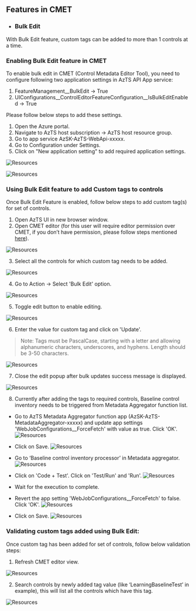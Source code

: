 ## Features in CMET
- ### Bulk Edit

With Bulk Edit feature, custom tags can be added to more than 1 controls at a time.

### **Enabling Bulk Edit feature in CMET**

To enable bulk edit in CMET (Control Metadata Editor Tool), you need to configure following two application settings in AzTS API App service:

1.	FeatureManagement__BulkEdit -> True
2.	UIConfigurations__ControlEditorFeatureConfiguration__IsBulkEditEnabled -> True

Please follow below steps to add these settings.
1. Open the Azure portal.
2. Navigate to AzTS host subscription -> AzTS host resource group.
3. Go to app service AzSK-AzTS-WebApi-xxxxx.
4. Go to Configuration under Settings.
5. Click on "New application setting" to add required application settings.

![Resources](../../Images/06_BulkEdit_1.png)

![Resources](../../Images/06_BulkEdit_2.png)


### **Using Bulk Edit feature to add Custom tags to controls** 

Once Bulk Edit Feature is enabled, follow below steps to add custom tag(s) for set of controls.

1. Open AzTS UI in new browser window.
2. Open CMET editor (for this user will require editor permission over CMET, if you don’t have permission, please follow steps mentioned [here](../Extending%20AzTS/Prerequisites.md#access-to-cmet-control-metadata-editor-tool)).

![Resources](../../Images/06_BulkEdit_OpenCMET.png)

3. Select all the controls for which custom tag needs to be added. 

![Resources](../../Images/06_BulkEdit_SelectControls.png)

4. Go to Action -> Select 'Bulk Edit' option.

![Resources](../../Images/06_BulkEdit_SelectBulkEdit.png)

5. Toggle edit button to enable editing.

![Resources](../../Images/06_BulkEdit_ToggleEdit.png)

6. Enter the value for custom tag and click on 'Update'.
  >Note: Tags must be PascalCase, starting with a letter and allowing alphanumeric characters, underscores, and hyphens. Length should be 3-50 characters.

![Resources](../../Images/06_BulkEdit_Update.png)

7. Close the edit popup after bulk updates success message is displayed.

![Resources](../../Images/06_BulkEdit_UpdateSuccess.png)

8. Currently after adding the tags to required controls, Baseline control inventory needs to be triggered from Metadata Aggregator function list. 

- Go to AzTS Metadata Aggregator function app (AzSK-AzTS-MetadataAggregator-xxxxx) and update app settings 'WebJobConfigurations__ForceFetch' with value as true. Click 'OK'.
![Resources](../../Images/06_BulkEdit_MAUpdate_1.png)
 
- Click on Save.
![Resources](../../Images/06_BulkEdit_MAUpdate_2.png)

- Go to ‘Baseline control inventory processor’ in Metadata aggregator.
![Resources](../../Images/06_BulkEdit_MAUpdate_3.png)

- Click on 'Code + Test'. Click on 'Test/Run' and 'Run'.
![Resources](../../Images/06_BulkEdit_MAUpdate_4.png)

- Wait for the execution to complete.

- Revert the app setting  'WebJobConfigurations__ForceFetch' to false. Click 'OK'.
![Resources](../../Images/06_BulkEdit_MAUpdate_5.png)

- Click on Save.
![Resources](../../Images/06_BulkEdit_MAUpdate_6.png)


### **Validating custom tags added using Bulk Edit:**
Once custom tag has been added for set of controls, follow below validation steps:

1. Refresh CMET editor view.

![Resources](../../Images/06_BulkEdit_Refresh.png)

2. Search controls by newly added tag value (like ‘LearningBaselineTest’ in example), this will list all the controls which have this tag. 

![Resources](../../Images/06_BulkEdit_FilterControls.png)




